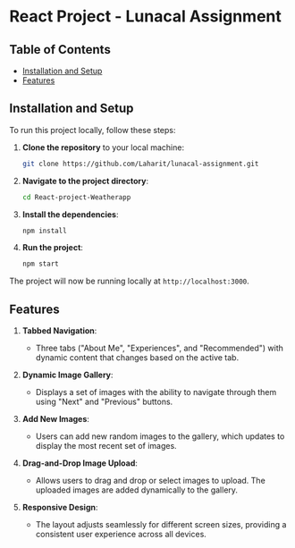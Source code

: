 # React Project - Lunacal Assignment


## Table of Contents
- [Installation and Setup](#installation-and-setup)
- [Features](#features)

## Installation and Setup

To run this project locally, follow these steps:

1. **Clone the repository** to your local machine:
    ```bash
    git clone https://github.com/Laharit/lunacal-assignment.git
    ```

2. **Navigate to the project directory**:
    ```bash
    cd React-project-Weatherapp
    ```

3. **Install the dependencies**:
    ```bash
    npm install
    ```

4. **Run the project**:
    ```bash
    npm start
    ```

The project will now be running locally at `http://localhost:3000`.

## Features

1. **Tabbed Navigation**: 
   - Three tabs ("About Me", "Experiences", and "Recommended") with dynamic content that changes based on the active tab.

2. **Dynamic Image Gallery**: 
   - Displays a set of images with the ability to navigate through them using "Next" and "Previous" buttons.

3. **Add New Images**: 
   - Users can add new random images to the gallery, which updates to display the most recent set of images.

4. **Drag-and-Drop Image Upload**: 
   - Allows users to drag and drop or select images to upload. The uploaded images are added dynamically to the gallery.

5. **Responsive Design**: 
   - The layout adjusts seamlessly for different screen sizes, providing a consistent user experience across all devices.


